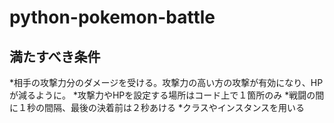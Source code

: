 # python-pokemon-battle

## 満たすべき条件

*相手の攻撃力分のダメージを受ける。攻撃力の高い方の攻撃が有効になり、HPが減るように。
*攻撃力やHPを設定する場所はコード上で１箇所のみ
*戦闘の間に１秒の間隔、最後の決着前は２秒あける
*クラスやインスタンスを用いる
